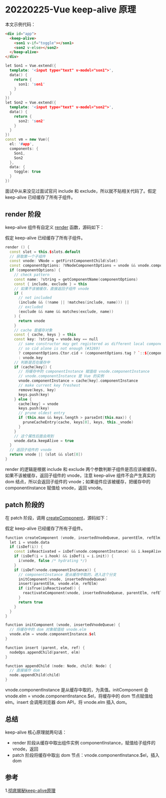 # 20220225-Vue keep-alive 原理

本文示例代码：

```html
<div id="app">
  <keep-alive>
    <son1 v-if="toggle"></son1>
    <son2 v-else></son2>
  </keep-alive>
</div>
```

```C++
let Son1 = Vue.extend({
  template: '<input type="text" v-model="son1">',
  data() {
    return {
      son1: 'son1'  
    }
  }
})
let Son2 = Vue.extend({
  template: '<input type="text" v-model="son2">',
  data() {
    return {
      son2: 'son2'  
    }
  }
})
const vm = new Vue({
  el: '#app',
  components: {
    Son1,
    Son2
  },
  data: {
    toggle: true
  }
})
```

面试中从来没见过面试官问 include 和 exclude，所以就不贴相关代码了。假定 keep-alive 已经缓存了所有子组件。 

## render 阶段

keep-alive 组件有自定义 [render](https://github.com/vuejs/vue/blob/e90cc60c4718a69e2c919275a999b7370141f3bf/src/core/components/keep-alive.js#L83) 函数，源码如下：

假定 keep-alive 已经缓存了所有子组件。

```C++
render () {
  const slot = this.$slots.default
  // 获取第一个子组件
  const vnode: VNode = getFirstComponentChild(slot)
  const componentOptions: ?VNodeComponentOptions = vnode && vnode.componentOptions
  if (componentOptions) {
    // check pattern
    const name: ?string = getComponentName(componentOptions)
    const { include, exclude } = this
    // 如果不该被缓存，直接返回子组件 vnode
    if (
      // not included
      (include && (!name || !matches(include, name))) ||
      // excluded
      (exclude && name && matches(exclude, name))
    ) {
      return vnode
    }
    // cache 是缓存对象
    const { cache, keys } = this
    const key: ?string = vnode.key == null
      // same constructor may get registered as different local components
      // so cid alone is not enough (#3269)
      ? componentOptions.Ctor.cid + (componentOptions.tag ? `::${componentOptions.tag}` : '')
      : vnode.key
    // 判断是否在缓存中
    if (cache[key]) {
      // 将缓存中的 componentInstance 赋值给 vnode.componentInstance
      // vnode.componentInstance 是 Vue 的实例
      vnode.componentInstance = cache[key].componentInstance
      // make current key freshest
      remove(keys, key)
      keys.push(key)
    } else {
      cache[key] = vnode
      keys.push(key)
      // prune oldest entry
      if (this.max && keys.length > parseInt(this.max)) {
        pruneCacheEntry(cache, keys[0], keys, this._vnode)
      }
    }
    // 这个属性后面会用到
    vnode.data.keepAlive = true
  }
  // 返回子组件的 vnode
  return vnode || (slot && slot[0])
}
```

render 的逻辑是根据 include 和 exclude 两个参数判断子组件是否应该被缓存。如果不该被缓存，返回子组件的 vnode，注意 keep-alive 组件不会产生真实的 dom 结点，所以会返回子组件的 vnode；如果组件应该被缓存，把缓存中的 componentInstance 赋值给 vnode，返回 vnode。

## patch 阶段的 

在 patch 阶段，调用 [createComponent](https://github.com/vuejs/vue/blob/e90cc60c4718a69e2c919275a999b7370141f3bf/src/core/vdom/patch.js#L210)，源码如下：

假定 keep-alive 已经缓存了所有子组件。

```C++
function createComponent (vnode, insertedVnodeQueue, parentElm, refElm) {
  let i = vnode.data
  if (isDef(i)) {
    const isReactivated = isDef(vnode.componentInstance) && i.keepAlive
    if (isDef(i = i.hook) && isDef(i = i.init)) {
      i(vnode, false /* hydrating */)
    }
    if (isDef(vnode.componentInstance)) {
      // componentInstance 是从缓存中取的，进入这个分支
      initComponent(vnode, insertedVnodeQueue)
      insert(parentElm, vnode.elm, refElm)
      if (isTrue(isReactivated)) {
        reactivateComponent(vnode, insertedVnodeQueue, parentElm, refElm)
      }
      return true
    }
  }
}

function initComponent (vnode, insertedVnodeQueue) {
  // 将缓存中的 dom 对象赋值给 vnode.elm
  vnode.elm = vnode.componentInstance.$el
}

function insert (parent, elm, ref) {
  nodeOps.appendChild(parent, elm)
}

function appendChild (node: Node, child: Node) {
  // 直接操作 dom
  node.appendChild(child)
}
```

vnode.componentInstance 是从缓存中取的，为真值。initComponent 会 vnode.elm = vnode.componentInstance.$el，将缓存中的 dom 节点赋值给 elm。insert 会调用浏览器 dom API，将 vnode.elm 插入 dom。

## 总结

keep-alive 核心原理就两句话：

- render 阶段从缓存中取出组件实例 componentInstance，赋值给子组件的 vnode，返回
- patch 阶段将缓存中取出 dom 节点：vnode.componentInstance.$el，插入 dom

## 参考

1.[彻底揭秘keep-alive原理](https://juejin.cn/post/6844903837770203144)





